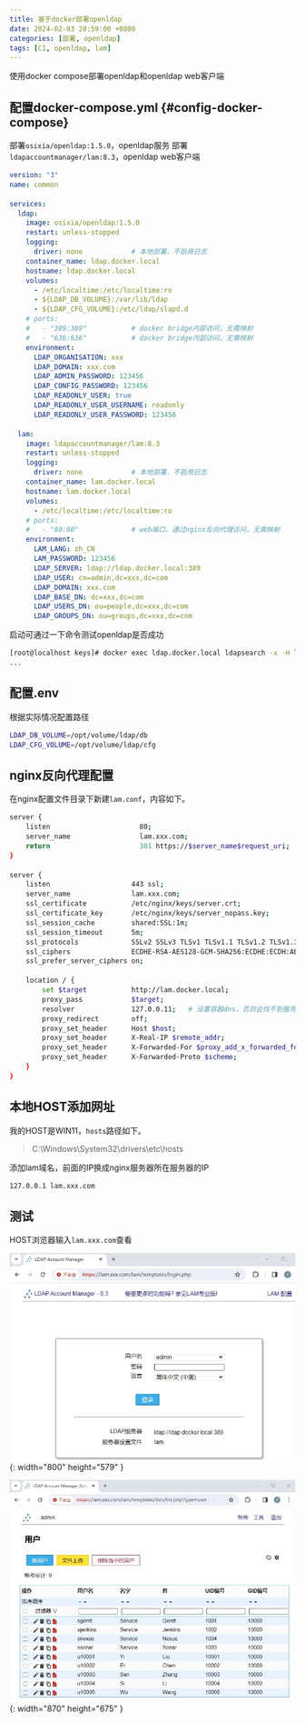 ```yaml
---
title: 基于docker部署openldap
date: 2024-02-03 20:59:00 +0800
categories: [部署, openldap]
tags: [CI, openldap, lam]
---
```

使用docker compose部署openldap和openldap web客户端
## 配置docker-compose.yml {#config-docker-compose}
部署`osixia/openldap:1.5.0`，openldap服务
部署`ldapaccountmanager/lam:8.3`，openldap web客户端
```yaml
version: "3"
name: common

services:
  ldap:
    image: osixia/openldap:1.5.0
    restart: unless-stopped
    logging:
      driver: none            # 本地部署，不启用日志
    container_name: ldap.docker.local
    hostname: ldap.docker.local
    volumes:
      - /etc/localtime:/etc/localtime:ro
      - ${LDAP_DB_VOLUME}:/var/lib/ldap
      - ${LDAP_CFG_VOLUME}:/etc/ldap/slapd.d
    # ports:
    #   - "389:389"           # docker bridge内部访问，无需映射
    #   - "636:636"           # docker bridge内部访问，无需映射
    environment:
      LDAP_ORGANISATION: xxx
      LDAP_DOMAIN: xxx.com
      LDAP_ADMIN_PASSWORD: 123456
      LDAP_CONFIG_PASSWORD: 123456
      LDAP_READONLY_USER: true
      LDAP_READONLY_USER_USERNAME: readonly
      LDAP_READONLY_USER_PASSWORD: 123456

  lam:
    image: ldapaccountmanager/lam:8.3
    restart: unless-stopped
    logging:
      driver: none            # 本地部署，不启用日志
    container_name: lam.docker.local
    hostname: lam.docker.local
    volumes:
      - /etc/localtime:/etc/localtime:ro
    # ports:
    #   - "80:80"             # web端口，通过nginx反向代理访问，无需映射
    environment:
      LAM_LANG: zh_CN
      LAM_PASSWORD: 123456
      LDAP_SERVER: ldap://ldap.docker.local:389
      LDAP_USER: cn=admin,dc=xxx,dc=com
      LDAP_DOMAIN: xxx.com
      LDAP_BASE_DN: dc=xxx,dc=com
      LDAP_USERS_DN: ou=people,dc=xxx,dc=com
      LDAP_GROUPS_DN: ou=groups,dc=xxx,dc=com
```
启动可通过一下命令测试openldap是否成功
```sh
[root@localhost keys]# docker exec ldap.docker.local ldapsearch -x -H ldap://localhost -b dc=xxx,dc=com -D "cn=admin,dc=xxx,dc=com" -w 123456
...
```
## 配置.env
根据实际情况配置路径
```sh
LDAP_DB_VOLUME=/opt/volume/ldap/db
LDAP_CFG_VOLUME=/opt/volume/ldap/cfg
```
## nginx反向代理配置
在nginx配置文件目录下新建`lam.conf`，内容如下。
```sh
server {
    listen                      80;
    server_name                 lam.xxx.com;
    return                      301 https://$server_name$request_uri;
}

server {
    listen                    443 ssl;
    server_name               lam.xxx.com;
    ssl_certificate           /etc/nginx/keys/server.crt;
    ssl_certificate_key       /etc/nginx/keys/server_nopass.key;
    ssl_session_cache         shared:SSL:1m;
    ssl_session_timeout       5m;
    ssl_protocols             SSLv2 SSLv3 TLSv1 TLSv1.1 TLSv1.2 TLSv1.3;
    ssl_ciphers               ECDHE-RSA-AES128-GCM-SHA256:ECDHE:ECDH:AES:HIGH:!NULL:!aNULL:!MD5:!ADH:!RC4;
    ssl_prefer_server_ciphers on;

    location / {
        set $target           http://lam.docker.local;
        proxy_pass            $target;
        resolver              127.0.0.11;   # 设置容器dns，否则会找不到服务器
        proxy_redirect        off; 
        proxy_set_header      Host $host; 
        proxy_set_header      X-Real-IP $remote_addr; 
        proxy_set_header      X-Forwarded-For $proxy_add_x_forwarded_for;
        proxy_set_header      X-Forwarded-Proto $scheme;
    }
}
```
## 本地HOST添加网址
我的HOST是WIN11，`hosts`路径如下。
> C:\Windows\System32\drivers\etc\hosts

添加lam域名，前面的IP换成nginx服务器所在服务器的IP
```sh
127.0.0.1 lam.xxx.com
```
## 测试
HOST浏览器输入`lam.xxx.com`查看

![Desktop View](/static/images/202402/20240203_01.jpg){: width="800" height="579" }

![Desktop View](/static/images/202402/20240203_02.jpg){: width="870" height="675" }
